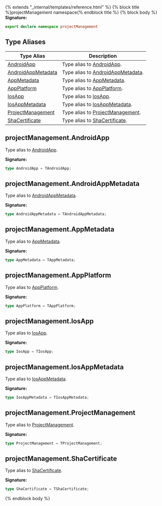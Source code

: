 {% extends "_internal/templates/reference.html" %}
{% block title %}projectManagement namespace{% endblock title %}
{% block body %}
<b>Signature:</b>

```typescript
export declare namespace projectManagement 
```

## Type Aliases

|  Type Alias | Description |
|  --- | --- |
|  [AndroidApp](./firebase-admin.projectmanagement_n.md#projectmanagementandroidapp) | Type alias to [AndroidApp](./firebase-admin.project-management.androidapp.md#androidapp_class)<!-- -->. |
|  [AndroidAppMetadata](./firebase-admin.projectmanagement_n.md#projectmanagementandroidappmetadata) | Type alias to [AndroidAppMetadata](./firebase-admin.project-management.androidappmetadata.md#androidappmetadata_interface)<!-- -->. |
|  [AppMetadata](./firebase-admin.projectmanagement_n.md#projectmanagementappmetadata) | Type alias to [AppMetadata](./firebase-admin.project-management.appmetadata.md#appmetadata_interface)<!-- -->. |
|  [AppPlatform](./firebase-admin.projectmanagement_n.md#projectmanagementappplatform) | Type alias to [AppPlatform](./firebase-admin.project-management.md#appplatform)<!-- -->. |
|  [IosApp](./firebase-admin.projectmanagement_n.md#projectmanagementiosapp) | Type alias to [IosApp](./firebase-admin.project-management.iosapp.md#iosapp_class)<!-- -->. |
|  [IosAppMetadata](./firebase-admin.projectmanagement_n.md#projectmanagementiosappmetadata) | Type alias to [IosAppMetadata](./firebase-admin.project-management.iosappmetadata.md#iosappmetadata_interface)<!-- -->. |
|  [ProjectManagement](./firebase-admin.projectmanagement_n.md#projectmanagementprojectmanagement) | Type alias to [ProjectManagement](./firebase-admin.project-management.projectmanagement.md#projectmanagement_class)<!-- -->. |
|  [ShaCertificate](./firebase-admin.projectmanagement_n.md#projectmanagementshacertificate) | Type alias to [ShaCertificate](./firebase-admin.project-management.shacertificate.md#shacertificate_class)<!-- -->. |

## projectManagement.AndroidApp

Type alias to [AndroidApp](./firebase-admin.project-management.androidapp.md#androidapp_class)<!-- -->.

<b>Signature:</b>

```typescript
type AndroidApp = TAndroidApp;
```

## projectManagement.AndroidAppMetadata

Type alias to [AndroidAppMetadata](./firebase-admin.project-management.androidappmetadata.md#androidappmetadata_interface)<!-- -->.

<b>Signature:</b>

```typescript
type AndroidAppMetadata = TAndroidAppMetadata;
```

## projectManagement.AppMetadata

Type alias to [AppMetadata](./firebase-admin.project-management.appmetadata.md#appmetadata_interface)<!-- -->.

<b>Signature:</b>

```typescript
type AppMetadata = TAppMetadata;
```

## projectManagement.AppPlatform

Type alias to [AppPlatform](./firebase-admin.project-management.md#appplatform)<!-- -->.

<b>Signature:</b>

```typescript
type AppPlatform = TAppPlatform;
```

## projectManagement.IosApp

Type alias to [IosApp](./firebase-admin.project-management.iosapp.md#iosapp_class)<!-- -->.

<b>Signature:</b>

```typescript
type IosApp = TIosApp;
```

## projectManagement.IosAppMetadata

Type alias to [IosAppMetadata](./firebase-admin.project-management.iosappmetadata.md#iosappmetadata_interface)<!-- -->.

<b>Signature:</b>

```typescript
type IosAppMetadata = TIosAppMetadata;
```

## projectManagement.ProjectManagement

Type alias to [ProjectManagement](./firebase-admin.project-management.projectmanagement.md#projectmanagement_class)<!-- -->.

<b>Signature:</b>

```typescript
type ProjectManagement = TProjectManagement;
```

## projectManagement.ShaCertificate

Type alias to [ShaCertificate](./firebase-admin.project-management.shacertificate.md#shacertificate_class)<!-- -->.

<b>Signature:</b>

```typescript
type ShaCertificate = TShaCertificate;
```
{% endblock body %}
